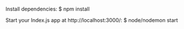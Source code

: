 Install dependencies: 
$ npm install

Start your Index.js app at http://localhost:3000/: 
$ node/nodemon start
